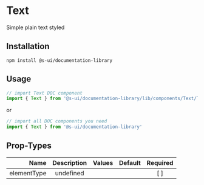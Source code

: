 # Text
Simple plain text styled

## Installation
`npm install @s-ui/documentation-library`

## Usage

```js
// import Text DOC component
import { Text } from '@s-ui/documentation-library/lib/components/Text/Text.js'
```

or

```js
// import all DOC components you need
import { Text } from '@s-ui/documentation-library'
```

## Prop-Types

| Name | Description | Values  | Default | Required |
| ---: |:---:| ---:| ---: |:---: |
| elementType | undefined | | |  [ ]  |
